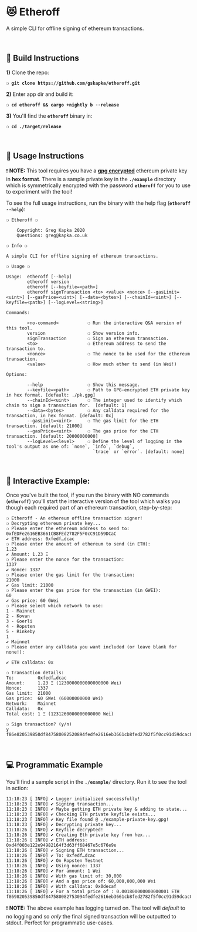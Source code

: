 # :heart_eyes_cat: Etheroff

A simple CLI for offline signing of ethereum transactions.

&nbsp;

## :page_with_curl: Build Instructions

**1)** Clone the repo:

__`❍ git clone https://github.com/gskapka/etheroff.git`__

**2)** Enter app dir and build it:

__`❍ cd etheroff && cargo +nightly b --release`__

**3)** You'll find the __`etheroff`__ binary in:

__`❍ cd ./target/release`__

&nbsp;

## :wrench: Usage Instructions

:exclamation: __NOTE:__ This tool requires you have a __[gpg encrypted](https://www.howtogeek.com/427982/how-to-encrypt-and-decrypt-files-with-gpg-on-linux/)__ ethereum private key in __hex format__. There is a sample private key in the __`./example`__ directory which is symmetrically encrypted with the password __`etheroff`__ for you to use to experiment with the tool!

To see the full usage instructions, run the binary with the help flag (__`etheroff --help`__):

```
❍ Etheroff ❍

    Copyright: Greg Kapka 2020
    Questions: greg@kapka.co.uk

❍ Info ❍

A simple CLI for offline signing of ethereum transactions.

❍ Usage ❍

Usage:  etheroff [--help]
        etheroff version
        etheroff [--keyfile=<path>]
        etheroff signTransaction <to> <value> <nonce> [--gasLimit=<uint>] [--gasPrice=<uint>] [--data=<bytes>] [--chainId=<uint>] [--keyfile=<path>] [--logLevel=<string>]

Commands:

        <no-command>           ❍ Run the interactive Q&A version of this tool.
        version                ❍ Show version info.
        signTransaction        ❍ Sign an ethereum transaction.
        <to>                   ❍ Ethereum address to send the transaction to.
        <nonce>                ❍ The nonce to be used for the ethereum transaction.
        <value>                ❍ How much ether to send (in Wei!)

Options:

        --help                 ❍ Show this message.
        --keyfile=<path>       ❍ Path to GPG-encrypted ETH private key in hex format. [default: ./pk.gpg]
        --chainId=<uint>       ❍ The integer used to identify which chain to sign a transaction for.  [default: 1]
        --data=<bytes>         ❍ Any calldata required for the transaction, in hex format. [default: 0x]
        --gasLimit=<uint>      ❍ The gas limit for the ETH transaction. [default: 21000]
        --gasPrice=<uint>      ❍ The gas price for the ETH transaction. [default: 20000000000]
        --logLevel=<level>     ❍ Define the level of logging in the tool's output as one of: `none`, `info`, `debug`,
                                 `trace` or `error`. [default: none]
```

&nbsp;

## :clap: Interactive Example:

Once you've built the tool, if you run the binary with NO commands (__`etheroff`__) you'll start the interactive version of the tool which walks you though each required part of an ethereum transaction, step-by-step:

```
❍ Etheroff - An ethereum offline transaction signer!
❍ Decrypting ethereum private key...
❍ Please enter the ethereum address to send to:
0xfEDFe2616EB3661CB8FEd2782F5F0cC91D59DCaC
✔ ETH address: 0xfedf…dcac
❍ Please enter the amount of ethereum to send (in ETH):
1.23
✔ Amount: 1.23 Ξ
❍ Please enter the nonce for the transaction:
1337
✔ Nonce: 1337
❍ Please enter the gas limit for the transaction:
21000
✔ Gas limit: 21000
❍ Please enter the gas price for the transaction (in GWEI):
60
✔ Gas price: 60 GWei
❍ Please select which network to use:
1 - Mainnet
2 - Kovan
3 - Goerli
4 - Ropsten
5 - Rinkeby
1
✔ Mainnet
❍ Please enter any calldata you want included (or leave blank for none!):

✔ ETH calldata: 0x

❍ Transaction details:
To:         0xfedf…dcac
Amount:     1.23 Ξ (1230000000000000000 Wei)
Nonce:      1337
Gas limit:  21000
Gas price:  60 GWei (60000000000 Wei)
Network:    Mainnet
Calldata:   0x
Total cost: 1 Ξ (1231260000000000000 Wei)

❍ Sign transaction? (y/n)
y
f86e820539850df847580082520894fedfe2616eb3661cb8fed2782f5f0cc91d59dcac881111d67bb1bb00008026a09d76015c4eda9937b84c0e02045bbeedf2498c24e8a1f4a04e8c9e5208de5078a04a97a0e04a20161c32b7e99b1e5a9af309e95a2988edeca6b39401d2435949e2
```

&nbsp;

## :computer: Programmatic Example

You'll find a sample script in the __`./example/`__ directory. Run it to see the tool in action:

```
11:18:23 [ INFO] ✔ Logger initialized successfully!
11:18:23 [ INFO] ✔ Signing transaction...
11:18:23 [ INFO] ✔ Maybe getting ETH private key & adding to state...
11:18:23 [ INFO] ✔ Checking ETH private keyfile exists...
11:18:23 [ INFO] ✔ Key file found @ ./example-private-key.gpg!
11:18:23 [ INFO] ✔ Decrypting private key...
11:18:26 [ INFO] ✔ Keyfile decrypted!
11:18:26 [ INFO] ✔ Creating Eth private key from hex...
11:18:26 [ INFO] ✔ ETH address: 0xd4f003e122e94982164f3d63ff68467e5c676e9e
11:18:26 [ INFO] ✔ Signing ETH transaction...
11:18:26 [ INFO] ✔ To: 0xfedf…dcac
11:18:26 [ INFO] ✔ On Ropsten Testnet
11:18:26 [ INFO] ✔ Using nonce: 1337
11:18:26 [ INFO] ✔ For amount: 1 Wei
11:18:26 [ INFO] ✔ With gas limit of: 30,000
11:18:26 [ INFO] ✔ And a gas price of: 60,000,000,000 Wei
11:18:26 [ INFO] ✔ With calldata: 0x0decaf
11:18:26 [ INFO] ✔ For a total price of : 0.001800000000000001 ETH
f869820539850df847580082753094fedfe2616eb3661cb8fed2782f5f0cc91d59dcac01830decaf2aa0c8a9434fa0775488d27f5395bcd4e1180b0b67800d58bc3a69f1e9071e45d3eba06084d3d8e723188c441403e0ecd6d7cd894346730a28d557eda393fc2eb0fda3
```

:exclamation: __NOTE:__ The above example has logging turned on. The tool will _default_ to no logging and so _only_ the final signed transaction will be outputted to stdout. Perfect for programmatic use-cases.
